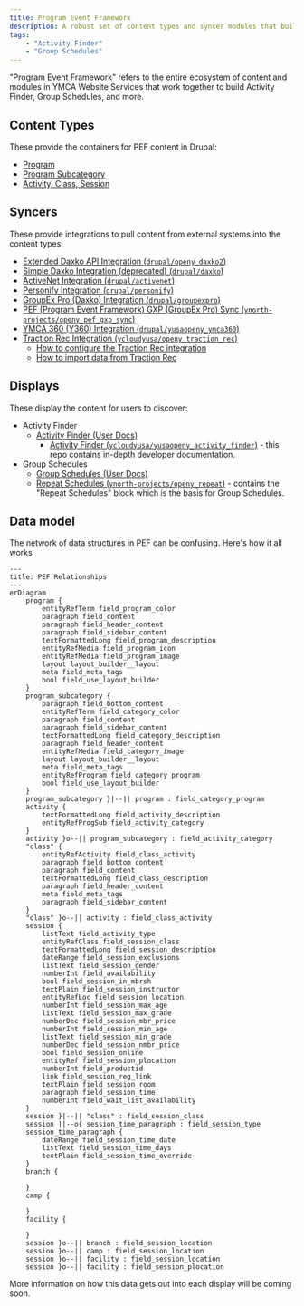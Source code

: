 ```yaml
---
title: Program Event Framework
description: A robust set of content types and syncer modules that build interactive tools to help members find and book activities.
tags:
    - "Activity Finder"
    - "Group Schedules"
---
```


"Program Event Framework" refers to the entire ecosystem of content and modules in YMCA Website Services that work together to build Activity Finder, Group Schedules, and more.

## Content Types

These provide the containers for PEF content in Drupal:

- [Program](../../user-documentation/content-types/program)
- [Program Subcategory](../../user-documentation/content-types/program-subcategory)
- [Activity, Class, Session](../../user-documentation/content-types/activity-class-session)

## Syncers

These provide integrations to pull content from external systems into the content types:

- [Extended Daxko API Integration (`drupal/openy_daxko2`)](https://www.drupal.org/project/openy_daxko2)
- [Simple Daxko Integration (deprecated) (`drupal/daxko`)](https://www.drupal.org/project/daxko)
- [ActiveNet Integration (`drupal/activenet`)](https://www.drupal.org/project/activenet)
- [Personify Integration (`drupal/personify`)](https://www.drupal.org/project/personify)
- [GroupEx Pro (Daxko) Integration (`drupal/groupexpro`)](https://www.drupal.org/project/groupexpro)
- [PEF (Program Event Framework) GXP (GroupEx Pro) Sync (`ynorth-projects/openy_pef_gxp_sync`)](https://github.com/ynorth-projects/openy_pef_gxp_sync)
- [YMCA 360 (Y360) Integration (`drupal/yusaopeny_ymca360`)](https://www.drupal.org/project/yusaopeny_ymca360)
- [Traction Rec Integration (`ycloudyusa/openy_traction_rec`)](https://github.com/YCloudYUSA/openy_traction_rec)
  - [How to configure the Traction Rec integration](https://github.com/YCloudYUSA/openy_traction_rec?tab=readme-ov-file#ymca-website-services-traction-rec-integration)
  - [How to import data from Traction Rec](https://github.com/YCloudYUSA/openy_traction_rec/blob/main/modules/openy_traction_rec_import/README.md#ymca-website-services-traction-rec-pef-integration)

## Displays

These display the content for users to discover:

- Activity Finder
  - [Activity Finder (User Docs)](../../user-documentation/schedules/activity-finder)
    - [Activity Finder (`ycloudyusa/yusaopeny_activity_finder`)](https://github.com/YCloudYUSA/yusaopeny_activity_finder) - this repo contains in-depth developer documentation.
- Group Schedules
  - [Group Schedules (User Docs)](../../user-documentation/schedules/group-schedules)
  - [Repeat Schedules (`ynorth-projects/openy_repeat`)](https://github.com/ynorth-projects/openy_repeat) - contains the "Repeat Schedules" block which is the basis for Group Schedules.

## Data model

The network of data structures in PEF can be confusing. Here's how it all works

```mermaid
---
title: PEF Relationships
---
erDiagram
    program {
        entityRefTerm field_program_color
        paragraph field_content
        paragraph field_header_content
        paragraph field_sidebar_content
        textFormattedLong field_program_description
        entityRefMedia field_program_icon
        entityRefMedia field_program_image
        layout layout_builder__layout
        meta field_meta_tags
        bool field_use_layout_builder
    }
    program_subcategory {
        paragraph field_bottom_content
        entityRefTerm field_category_color
        paragraph field_content
        paragraph field_sidebar_content
        textFormattedLong field_category_description
        paragraph field_header_content
        entityRefMedia field_category_image
        layout layout_builder__layout
        meta field_meta_tags
        entityRefProgram field_category_program
        bool field_use_layout_builder
    }
    program_subcategory }|--|| program : field_category_program
    activity {
        textFormattedLong field_activity_description
        entityRefProgSub field_activity_category
    }
    activity }o--|| program_subcategory : field_activity_category
    "class" {
        entityRefActivity field_class_activity
        paragraph field_bottom_content
        paragraph field_content
        textFormattedLong field_class_description
        paragraph field_header_content
        meta field_meta_tags
        paragraph field_sidebar_content
    }
    "class" }o--|| activity : field_class_activity
    session {
        listText field_activity_type
        entityRefClass field_session_class
        textFormattedLong field_session_description
        dateRange field_session_exclusions
        listText field_session_gender
        numberInt field_availability
        bool field_session_in_mbrsh
        textPlain field_session_instructor
        entityRefLoc field_session_location
        numberInt field_session_max_age
        listText field_session_max_grade
        numberDec field_session_mbr_price
        numberInt field_session_min_age
        listText field_session_min_grade
        numberDec field_session_nmbr_price
        bool field_session_online
        entityRef field_session_plocation
        numberInt field_productid
        link field_session_reg_link
        textPlain field_session_room
        paragraph field_session_time
        numberInt field_wait_list_availability
    }
    session }|--|| "class" : field_session_class
    session ||--o{ session_time_paragraph : field_session_type
    session_time_paragraph {
        dateRange field_session_time_date
        listText field_session_time_days
        textPlain field_session_time_override
    }
    branch {

    }
    camp {

    }
    facility {

    }
    session }o--|| branch : field_session_location
    session }o--|| camp : field_session_location
    session }o--|| facility : field_session_location
    session }o--|| facility : field_session_plocation
```

More information on how this data gets out into each display will be coming soon.
